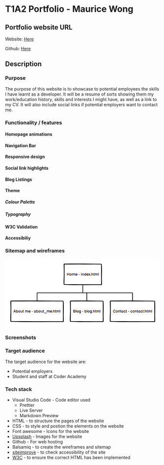 # T1A2 Portfolio - Maurice Wong
## Portfolio website URL

Website: [Here](https://mauricepwong.github.io/Portfolio/src/index.html)

Github: [Here](https://github.com/Mauricepwong/Portfolio)

## Description
### Purpose
The purpose of this website is to showcase to potential employees the skills I have learnt as a developer. It will be a resume of sorts showing them my work/education history, skills and interests I might have, as well as a link to my CV. It will also include social links if potential employers want to contact me. 

### Functionality / features
#### Homepage animations 

#### Navigation Bar

#### Responsive design

#### Social link highlights 

#### Blog Listings 

#### Theme
##### Colour Palette
##### Typography 


#### W3C Validation

#### Accessibiliy 


### Sitemap and wireframes 
![Sitemap](docs/sitemap.png)

### Screenshots



### Target audience
The target audience for the website are:
- Potential employers 
- Student and staff at Coder Academy

### Tech stack
- Visual Studio Code - Code editor used 
    - Prettier
    - Live Server
    - Markdown Preview
- HTML - to structure the pages of the website
- CSS - to style and postion the elements on the website 
- Font awesome - Icons for the website
- [Upsplash](https://unsplash.com/) - Images for the website
- Github - For web hosting
- Balsamiq - to create the wireframes and sitemap
- [siteimprove](https://siteimprove.com/) - to check accessibility of the site 
- [W3C](https://validator.w3.org/) - to ensure the correct HTML has been implemented